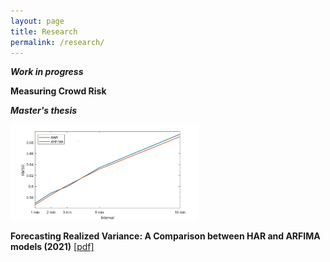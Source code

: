 ```yaml
---
layout: page
title: Research
permalink: /research/
---
```

***Work in progress***

**Measuring Crowd Risk**

***Master's thesis***

<img src="https://github.com/ajda-marjanovic/ajda-marjanovic.github.io/blob/master/images/rmse1.png?raw=true" width="300">  

**Forecasting Realized Variance: A Comparison between HAR and ARFIMA models (2021)** [[pdf]](http://www.cek.ef.uni-lj.si/magister/marjanovic4166-B.pdf)
